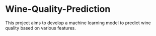 # Wine-Quality-Prediction
This project aims to develop a machine learning model to predict wine quality based on various features.

